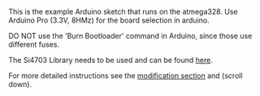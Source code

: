 This is the example Arduino sketch that runs on the atmega328. Use Arduino Pro (3.3V, 8HMz) for the board selection in arduino. 

DO NOT use the 'Burn Bootloader' command in Arduino, since those use different fuses.

The Si4703 Library needs to be used and can be found [here](https://dlnmh9ip6v2uc.cloudfront.net/tutorialimages/fabfm/Si4703_Breakout.zip).

For more detailed instructions see the [modification section](https://github.com/sparkfun/fabFM-Kit/wiki/Modifications) and (scroll down).

